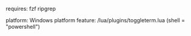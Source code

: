 requires:
  fzf
  ripgrep

platform: Windows
platform feature: /lua/plugins/toggleterm.lua (shell = "powershell")
